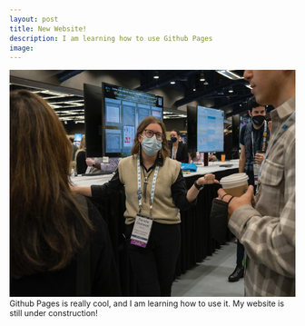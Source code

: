 ```yaml
---
layout: post
title: New Website!
description: I am learning how to use Github Pages
image: 
---
```

<img src="assets/images/23AAS_TB_008095-L.JPEG" alt="AAS" href='https://aas241-aas.ipostersessions.com/?s=05-1E-09-D5-B8-09-C9-AE-8A-D0-82-29-12-48-2D-91' height = 400px width = auto data-position='left'>
Github Pages is really cool, and I am learning how to use it. My website is still under construction!


